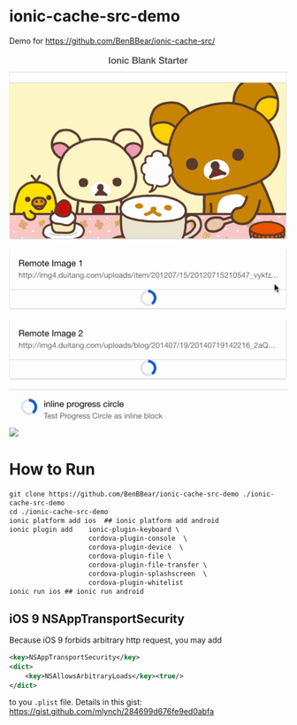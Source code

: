 # ionic-cache-src-demo

Demo for https://github.com/BenBBear/ionic-cache-src/

![](./img/ionic-cache-src.gif)
![](https://github.com/BenBBear/ionic-cache-src/raw/master/img/demo.gif)

# How to Run


```
git clone https://github.com/BenBBear/ionic-cache-src-demo ./ionic-cache-src-demo
cd ./ionic-cache-src-demo
ionic platform add ios  ## ionic platform add android
ionic plugin add    ionic-plugin-keyboard \
                    cordova-plugin-console  \
                    cordova-plugin-device  \
                    cordova-plugin-file \
                    cordova-plugin-file-transfer \
                    cordova-plugin-splashscreen  \
                    cordova-plugin-whitelist
ionic run ios ## ionic run android
```


## iOS 9 NSAppTransportSecurity

Because iOS 9 forbids arbitrary http request, you may add

```xml
<key>NSAppTransportSecurity</key>
<dict>
    <key>NSAllowsArbitraryLoads</key><true/>
</dict>
```

to you `.plist` file. Details in this gist: https://gist.github.com/mlynch/284699d676fe9ed0abfa
